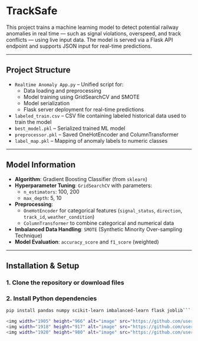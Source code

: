 # TrackSafe

This project trains a machine learning model to detect potential railway anomalies in real time — such as signal violations, overspeed, and track conflicts — using live input data. The model is served via a Flask API endpoint and supports JSON input for real-time predictions.

---

## Project Structure

- `Realtime Anomaly App.py` – Unified script for:
  - Data loading and preprocessing
  - Model training using GridSearchCV and SMOTE
  - Model serialization
  - Flask server deployment for real-time predictions
- `labeled_train.csv` – CSV file containing labeled historical data used to train the model
- `best_model.pkl` – Serialized trained ML model
- `preprocessor.pkl` – Saved OneHotEncoder and ColumnTransformer
- `label_map.pkl` – Mapping of anomaly labels to numeric classes

---

## Model Information

- **Algorithm**: Gradient Boosting Classifier (from `sklearn`)
- **Hyperparameter Tuning**: `GridSearchCV` with parameters:
  - `n_estimators`: 100, 200
  - `max_depth`: 5, 10
- **Preprocessing**:
  - `OneHotEncoder` for categorical features (`signal_status`, `direction`, `track_id`, `weather_condition`)
  - `ColumnTransformer` to combine categorical and numerical data
- **Imbalanced Data Handling**: `SMOTE` (Synthetic Minority Over-sampling Technique)
- **Model Evaluation**: `accuracy_score` and `f1_score` (weighted)

---

## Installation & Setup

### 1. Clone the repository or download files

### 2. Install Python dependencies
```bash
pip install pandas numpy scikit-learn imbalanced-learn flask joblib```

<img width="1905" height="966" alt="image" src="https://github.com/user-attachments/assets/f147ee98-410e-4a47-9448-18db2825eac8" />
<img width="1918" height="917" alt="image" src="https://github.com/user-attachments/assets/aac2ab8b-f958-42de-974a-f64a3dea9c3d" />
<img width="1920" height="980" alt="image" src="https://github.com/user-attachments/assets/d41780f0-8d6c-4376-88b3-67d56b536699" />





